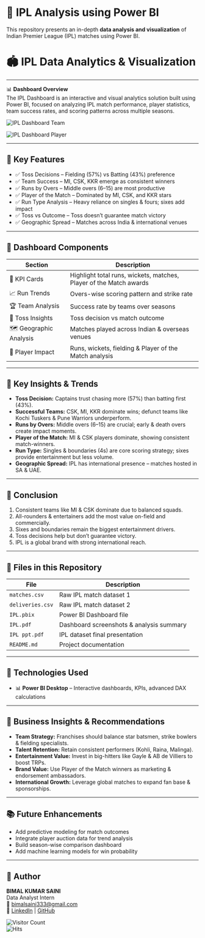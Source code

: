 # 🏏 IPL Analysis using Power BI  
This repository presents an in-depth **data analysis and visualization** of Indian Premier League (IPL) matches using Power BI.  

# 🏟️ IPL Data Analytics & Visualization  

---

📊 **Dashboard Overview**  
The IPL Dashboard is an interactive and visual analytics solution built using Power BI, focused on analyzing IPL match performance, player statistics, team success rates, and scoring patterns across multiple seasons.  

![IPL Dashboard Team](https://github.com/user-attachments/assets/671a82d9-2b11-4c41-9621-6913349c3720)


![IPL Dashboard Player](https://github.com/user-attachments/assets/fd22eff4-38aa-4a84-b8f4-1f49511b0e68)



---

## 🔹 Key Features
- ✅ Toss Decisions – Fielding (57%) vs Batting (43%) preference  
- ✅ Team Success – MI, CSK, KKR emerge as consistent winners  
- ✅ Runs by Overs – Middle overs (6–15) are most productive  
- ✅ Player of the Match – Dominated by MI, CSK, and KKR stars  
- ✅ Run Type Analysis – Heavy reliance on singles & fours; sixes add impact  
- ✅ Toss vs Outcome – Toss doesn’t guarantee match victory  
- ✅ Geographic Spread – Matches across India & international venues  

---

## 📌 Dashboard Components  

| Section | Description |  
|---------|-------------|  
| 🔹 KPI Cards | Highlight total runs, wickets, matches, Player of the Match awards |  
| 📈 Run Trends | Overs-wise scoring pattern and strike rate |  
| 🏆 Team Analysis | Success rate by teams over seasons |  
| 🎯 Toss Insights | Toss decision vs match outcome |  
| 🗺️ Geographic Analysis | Matches played across Indian & overseas venues |  
| 👑 Player Impact | Runs, wickets, fielding & Player of the Match analysis |  

---


## 🧠 Key Insights & Trends  

- **Toss Decision:** Captains trust chasing more (57%) than batting first (43%).  
- **Successful Teams:** CSK, MI, KKR dominate wins; defunct teams like Kochi Tuskers & Pune Warriors underperform.  
- **Runs by Overs:** Middle overs (6–15) are crucial; early & death overs create impact moments.  
- **Player of the Match:** MI & CSK players dominate, showing consistent match-winners.  
- **Run Type:** Singles & boundaries (4s) are core scoring strategy; sixes provide entertainment but less volume.  
- **Geographic Spread:** IPL has international presence – matches hosted in SA & UAE.  

---

## 🏁 Conclusion  

1. Consistent teams like MI & CSK dominate due to balanced squads.  
2. All-rounders & entertainers add the most value on-field and commercially.  
3. Sixes and boundaries remain the biggest entertainment drivers.  
4. Toss decisions help but don’t guarantee victory.  
5. IPL is a global brand with strong international reach.  

---

## 📁 Files in this Repository  

| File | Description |  
|------|-------------|  
| `matches.csv` | Raw IPL match dataset 1|  
| `deliveries.csv` | Raw IPL match dataset 2|  
| `IPL.pbix` | Power BI Dashboard file |    
| `IPL.pdf` | Dashboard screenshots & analysis summary |  
| `IPL ppt.pdf` | IPL dataset final presentation |  
| `README.md` | Project documentation |  

---

## 🚀 Technologies Used  

- 📊 **Power BI Desktop** – Interactive dashboards, KPIs, advanced DAX calculations  

---

## 📌 Business Insights & Recommendations  

- **Team Strategy:** Franchises should balance star batsmen, strike bowlers & fielding specialists.  
- **Talent Retention:** Retain consistent performers (Kohli, Raina, Malinga).  
- **Entertainment Value:** Invest in big-hitters like Gayle & AB de Villiers to boost TRPs.  
- **Brand Value:** Use Player of the Match winners as marketing & endorsement ambassadors.  
- **International Growth:** Leverage global matches to expand fan base & sponsorships.  

---

## 📚 Future Enhancements  

- Add predictive modeling for match outcomes  
- Integrate player auction data for trend analysis  
- Build season-wise comparison dashboard  
- Add machine learning models for win probability  

---

## 🙌 Author  

**BIMAL KUMAR SAINI**  
Data Analyst Intern  
📧 bimalsaini333@gmail.com  
🔗 [LinkedIn](https://www.linkedin.com/in/bimalsaini333/) | [GitHub](https://github.com/SainiBimal)  

![Visitor Count](https://komarev.com/ghpvc/?username=SainiBimal&style=flat-square)  
![Hits](https://hits.sh/github.com/SainiBimal/IPL-DATASET.svg?style=flat-square)  
